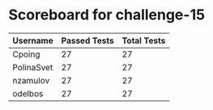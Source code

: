 # Scoreboard for challenge-15
| Username   | Passed Tests | Total Tests |
|------------|--------------|-------------|
| Cpoing | 27 | 27 |
| PolinaSvet | 27 | 27 |
| nzamulov | 27 | 27 |
| odelbos | 27 | 27 |
